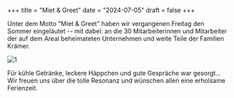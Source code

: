 +++
title = "Miet & Greet"
date = "2024-07-05"
draft = false
+++

Unter dem Motto "Miet & Greet" haben wir vergangenen Freitag den Sommer eingeläutet -- mit dabei: an die 30 Mitarbeiterinnen und Mitarbeiter der auf dem Areal beheimateten Unternehmen und weite Teile der Familien Krämer.

![1](/images/aktuelles/6.webp)

Für kühle Getränke, leckere Häppchen und gute Gespräche war gesorgt... Wir freuen uns über die tolle Resonanz und wünschen allen eine erholsame Ferienzeit.
